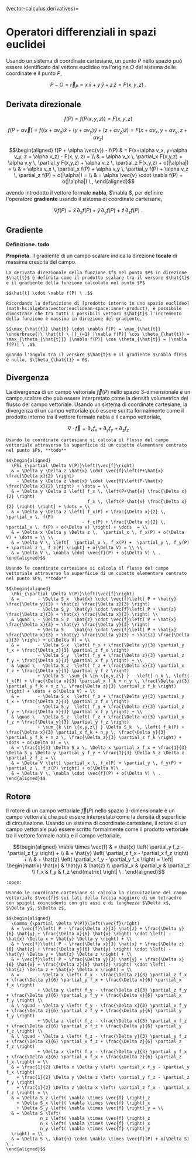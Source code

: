 (vector-calculus:derivatives)=
# Operatori differenziali in spazi euclidei

Usando un sistema di coordinate cartesiane, un punto $P$ nello spazio può essere identificato dal vettore euclideo tra l'origine $O$ del sistema delle coordinate e il punto $P$,

$$P - O = \vec{r}_P = x \, \hat{x} + y \, \hat{y} + z \, \hat{z}  = P(x,y,z) \ .$$

## Derivata direzionale

$$
f(P) = f\left(P(x,y,z)\right) = F(x,y,z)
$$

$$
f(P + \alpha \vec{v}) 
= f\left( (x+\alpha v_x)\hat{x} + (y+\alpha v_y) \hat{y} + (z + \alpha v_z)\hat{z} \right) 
= F(x+\alpha v_x, y+\alpha v_y, z + \alpha v_z)
$$

$$\begin{aligned}
  f(P + \alpha \vec{v}) - f(P)
  & = F(x+\alpha v_x, y+\alpha v_y, z + \alpha v_z) - F(x, y, z) = \\
  & = \alpha v_x \, \partial_x F(x,y,z) +  \alpha v_y \, \partial_y F(x,y,z) + \alpha v_z \, \partial_z F(x,y,z) + o(|\alpha|) = \\
  & = \alpha v_x \, \partial_x f(P) +  \alpha v_y \, \partial_y f(P) + \alpha v_z \, \partial_z f(P) + o(|\alpha|) = \\
  & = \alpha \vec{v} \cdot \nabla f(P) + o(|\alpha|) \ ,
\end{aligned}$$

avendo introdotto il vettore formale **nabla**, $\nabla $, per definire l'operatore **gradiente** usando il sistema di coordinate carteisane,

$$\nabla f(P) = \hat{x} \, \partial_x f(P) + \hat{y} \, \partial_y f(P) + \hat{z} \, \partial_z f(P) \ . $$

## Gradiente

**Definizione.** **todo**

**Proprietà.** Il gradiente di un campo scalare indica la direzione **locale** di massima crescita del campo.
```{dropdown} Dimostrazione.
La derivata direzionale della funzione $f$ nel punto $P$ in direzione $\hat{t}$ è definita come il prodotto scalare tra il versore $\hat{t}$ e il gradiente della funzione calcolato nel punto $P$

$$\hat{t} \cdot \nabla f(P) \ .$$

Ricordando la definizione di [prodotto interno in uno spazio euclideo](math-hs:algebra:vector:euclidean-space:inner-product), è possibile dimostrare che tra tutti i possibili vettori $\hat{t}$ l'incremento della funzione è massimo in direzione del gradiente,

$$\max_{\hat{t}} \hat{t} \cdot \nabla f(P) = \max_{\hat{t}} \underbrace{|\ \hat{t} \ |}_{=1} |\nabla f(P)| \cos \theta_{\hat{t}} = \max_{\theta_{\hat{t}}} |\nabla f(P)| \cos \theta_{\hat{t}} = |\nabla f(P)| \ ,$$

quando l'angolo tra il versore $\hat{t}$ e il gradiente $\nabla f(P)$ è nullo, $\theta_{\hat{t}} = 0$.

```

## Divergenza
La divergenza di un campo vettoriale $\vec{f}(P)$ nello spazio 3-dimensionale è un campo scalare che può essere interpretato come la densità volumetrica del flusso del campo vettoriale. Usando un sistema di coordinate cartesiane, la divergenza di un campo vettoriale può essere scritta formalmente come il prodotto interno tra il vettore formale nabla e il campo vettoriale,

$$\nabla \cdot \vec{f} = \partial_x f_x + \partial_y f_y + \partial_z f_z$$

```{dropdown} Divergenza come densità volumetrica del flusso. Dimostrazione con un cubetto elementare
Usando le coordinate cartesiane si calcola il flusso del campo vettoriale attraverso la superficie di un cubetto elementare centrato nel punto $P$, **todo**

$$\begin{aligned}
  \Phi_{\partial \Delta V(P)}\left(\vec{f}\right) 
  & = \Delta y \Delta z \hat{x} \cdot \vec{f}\left(P+\hat{x} \frac{\Delta x}{2} \right)
    - \Delta y \Delta z \hat{x} \cdot \vec{f}\left(P-\hat{x} \frac{\Delta x}{2} \right) + \dots = \\
  & = \Delta y \Delta z \left[ f_x \, \left(P+\hat{x} \frac{\Delta x}{2} \right)
                               f_x \, \left(P-\hat{x} \frac{\Delta x}{2} \right) \right] + \dots = \\
  & = \Delta y \Delta z \left[ f_x(P) + \frac{\Delta x}{2} \,  \partial_x \, f(P) 
                             - f_x(P) + \frac{\Delta x}{2} \,  \partial_x \, f(P) + o(\Delta x) \right] + \dots  = \\
  & = \Delta x \Delta y \Delta z \,  \partial_x \, f_x(P) + o(\Delta V) + \dots = \\ \\
  & = \Delta V \, \left[  \partial_x \, f_x(P) +  \partial_y \, f_y(P) + \partial_z \, f_z(P) \right] + o(\Delta V) = \\ \\
  & = \Delta V \, \nabla \cdot \vec{f}(P) + o(\Delta V) \ .
\end{aligned}$$
```
```{dropdown} Divergenza come densità volumetrica del flusso. Dimostrazione con un tetraedro elementare
Usando le coordinate cartesiane si calcola il flusso del campo vettoriale attraverso la superficie di un cubetto elementare centrato nel punto $P$, **todo**

$$\begin{aligned}
  \Phi_{\partial \Delta V(P)}\left(\vec{f}\right) 
  & =       - \Delta S_x  \hat{x} \cdot \vec{f}\left( P + \hat{y} \frac{\Delta y}{3} + \hat{z} \frac{\Delta z}{3} \right)   
            - \Delta S_y  \hat{y} \cdot \vec{f}\left( P + \hat{z} \frac{\Delta z}{3} + \hat{x} \frac{\Delta x}{3} \right) \\
  & \quad \ - \Delta S_z  \hat{z} \cdot \vec{f}\left( P + \hat{x} \frac{\Delta x}{3} + \hat{y} \frac{\Delta y}{3} \right)   
            + \Delta S    \hat{n} \cdot \vec{f}\left( P + \hat{x} \frac{\Delta x}{3} + \hat{y} \frac{\Delta y}{3} + \hat{z} \frac{\Delta z}{3} \right) + o(\Delta V) = \\
  & =       - \Delta S_x  \left( f_x + \frac{\Delta y}{3} \partial_y f_x + \frac{\Delta_z}{3} \partial_z f_x \right)     
            - \Delta S_y  \left( f_y + \frac{\Delta z}{3} \partial_z f_y + \frac{\Delta_x}{3} \partial_x f_y \right) + \\
  & \quad \ - \Delta S_z  \left( f_z + \frac{\Delta x}{3} \partial_x f_z + \frac{\Delta_y}{3} \partial_y f_z \right)      
            + \Delta S  \sum_{k \in \{x,y,z\} }   \left[ n_k \, \left( f_k(P) + \frac{\Delta x}{3} \partial_x f_k + n_y \, \frac{\Delta y}{3} \partial_y f_k + n_z \, \frac{\Delta z}{3} \partial_z f_k \right) \right] + \dots + o(\Delta V) = \\ 
  & =       - \Delta S_x  \left( f_x + \frac{\Delta y}{3} \partial_y f_x + \frac{\Delta_z}{3} \partial_z f_x \right)     
            - \Delta S_y  \left( f_y + \frac{\Delta z}{3} \partial_z f_y + \frac{\Delta_x}{3} \partial_x f_y \right) + \\
  & \quad \ - \Delta S_z  \left( f_z + \frac{\Delta x}{3} \partial_x f_z + \frac{\Delta_y}{3} \partial_y f_z \right)      
            + \sum_{k \in \{x,y,z\} } \Delta S_k  \, \left( f_k(P) + \frac{\Delta x}{3} \partial_x f_k + n_y \, \frac{\Delta y}{3} \partial_y f_k + n_z \, \frac{\Delta_z}{3} \partial_z f_k \right) + \dots + o(\Delta V) = \\ 
  & = \frac{1}{3} \Delta S_x \, \Delta x \partial_x f_x + \frac{1}{3} \Delta S_y \Delta y \partial_y f_y + \frac{1}{3} \Delta S_z \Delta z \partial_z f_z = \\
  & = \Delta V \left[ \partial_x \, f_x(P) + \partial_y \, f_y(P) + \partial_z \, f_z(P) \right] + o(\Delta V)\ .
  & = \Delta V \, \nabla \cdot \vec{f}(P) + o(\Delta V) \ .
\end{aligned}$$
```

## Rotore
Il rotore di un campo vettoriale $\vec{f}(P)$ nello spazio 3-dimensionale è un campo vettoriale che può essere interpretato come la densità di superficie di circuitazione. Usando un sistema di coordinate cartesiane, il rotore di un campo vettoriale può essere scritto formalmente come il prodotto vettoriale tra il vettore formale nabla e il campo vettoriale,

$$\begin{aligned}
  \nabla \times \vec{f} & = \hat{x} \left( \partial_y f_z - \partial_z f_y \right) + \\ 
                        & + \hat{y} \left( \partial_z f_x - \partial_x f_z \right) + \\
                        & + \hat{z} \left( \partial_x f_y - \partial_y f_x \right) 
    = \left| \begin{matrix} \hat{x} & \hat{y} & \hat{z} \\ \partial_x & \partial_y & \partial_z \\ f_x & f_y & f_z \end{matrix} \right| \ .
\end{aligned}$$

```{dropdown} Rotore come densità di circuitazione. Dimostrazione
:open:

Usando le coordinate cartesiane si calcola la circuitazione del campo vettoriale $\vec{f}$ sui lati della faccia maggiore di un tetraedro con spigoli coincidenti con gli assi e di lunghezza $\Delta x$, $\Delta y$, $\Delta z$,

$$\begin{aligned}
  \Gamma_{\partial \Delta V(P)}\left(\vec{f}\right) 
  & = \vec{f}\left( P - \frac{\Delta z}{3} \hat{z} + \frac{\Delta y}{6} \hat{y} + \frac{\Delta x}{6} \hat{x} \right) \cdot \left( - \hat{x} \Delta x + \hat{y} \Delta y \right) + \\
  & + \vec{f}\left( P - \frac{\Delta x}{3} \hat{x} + \frac{\Delta z}{6} \hat{z} + \frac{\Delta y}{6} \hat{y} \right) \cdot \left( - \hat{y} \Delta y + \hat{z} \Delta z \right) + \\
  & + \vec{f}\left( P - \frac{\Delta y}{3} \hat{y} + \frac{\Delta x}{6} \hat{x} + \frac{\Delta z}{6} \hat{z} \right) \cdot \left( - \hat{z} \Delta z + \hat{x} \Delta x \right) = \\
  & =       - \Delta x \left( f_x - \frac{\Delta z}{3} \partial_z f_x + \frac{\Delta y}{6} \partial_y f_x + \frac{\Delta x}{6} \partial_x f_x \right)
            + \Delta y \left( f_y - \frac{\Delta z}{3} \partial_z f_y + \frac{\Delta y}{6} \partial_y f_y + \frac{\Delta x}{6} \partial_x f_y \right) \\
  & \ \quad - \Delta y \left( f_y - \frac{\Delta x}{3} \partial_x f_y + \frac{\Delta z}{6} \partial_z f_y + \frac{\Delta y}{6} \partial_y f_y \right)
            + \Delta z \left( f_z - \frac{\Delta x}{3} \partial_x f_z + \frac{\Delta z}{6} \partial_z f_z + \frac{\Delta y}{6} \partial_y f_z \right) \\
  & \ \quad - \Delta z \left( f_z - \frac{\Delta y}{3} \partial_y f_z + \frac{\Delta x}{6} \partial_x f_z + \frac{\Delta z}{6} \partial_z f_z \right)
            + \Delta x \left( f_x - \frac{\Delta y}{3} \partial_y f_x + \frac{\Delta x}{6} \partial_x f_x + \frac{\Delta z}{6} \partial_z f_x \right) = \\
  & = \frac{1}{2} \Delta x \Delta y \left( \partial_x f_y - \partial_y f_x \right)
    + \frac{1}{2} \Delta y \Delta z \left( \partial_y f_z - \partial_z f_y \right)
    + \frac{1}{2} \Delta z \Delta x \left( \partial_z f_x - \partial_x f_z \right) = \\
  & = \Delta S_z \left( \nabla \times \vec{f} \right)_z
    + \Delta S_x \left( \nabla \times \vec{f} \right)_x
    + \Delta S_y \left( \nabla \times \vec{f} \right)_y = \\
  & = \Delta S \left(
             n_z \left( \nabla \times \vec{f} \right)_z
             n_x \left( \nabla \times \vec{f} \right)_x
             n_y \left( \nabla \times \vec{f} \right)_y 
  \right) = \\
  & = \Delta S \, \hat{n} \cdot \nabla \times \vec{f}(P) + o(\Delta S) \ .
\end{aligned}$$
```
<!--
```{dropdown} Rotore come densità di circuitazione. Dimostrazione
Usando le coordinate cartesiane si calcola la circuitazione del campo vettoriale $\vec{f}$ sui lati della faccia maggiore di un tetraedro con spigoli coincidenti con gli assi e di lunghezza $\Delta x$, $\Delta y$, $\Delta z$,

$$\begin{aligned}
  \Gamma_{\partial \Delta V(P)}\left(\vec{f}\right) 
  & = \vec{f}\left( P + \frac{\Delta x}{2} \hat{x} + \frac{\Delta y}{2} \hat{y} \right) \cdot \left( - \hat{x} \Delta x + \hat{y} \Delta y \right) + \\
  & + \vec{f}\left( P + \frac{\Delta y}{2} \hat{y} + \frac{\Delta z}{2} \hat{z} \right) \cdot \left( - \hat{y} \Delta y + \hat{z} \Delta z \right) + \\
  & + \vec{f}\left( P + \frac{\Delta z}{2} \hat{z} + \frac{\Delta x}{2} \hat{x} \right) \cdot \left( - \hat{z} \Delta z + \hat{x} \Delta x \right) = \\
  & =       - \Delta x \left( f_x + \frac{\Delta x}{2} \partial_x f_x + \frac{\Delta y}{2} \partial_y f_x \right)
            + \Delta y \left( f_y + \frac{\Delta x}{2} \partial_x f_y + \frac{\Delta y}{2} \partial_y f_y \right) \\
  & \ \quad - \Delta y \left( f_y + \frac{\Delta y}{2} \partial_y f_y + \frac{\Delta z}{2} \partial_z f_y \right)
            + \Delta z \left( f_z + \frac{\Delta y}{2} \partial_y f_z + \frac{\Delta z}{2} \partial_z f_z \right) \\
  & \ \quad - \Delta z \left( f_z + \frac{\Delta z}{2} \partial_z f_z + \frac{\Delta x}{2} \partial_x f_z \right)
            + \Delta x \left( f_x + \frac{\Delta z}{2} \partial_z f_x + \frac{\Delta x}{2} \partial_x f_x \right) = \\
  & = \frac{1}{2} \Delta x \Delta y \left( \partial_x f_y - \partial_y f_x \right)
    + \frac{1}{2} \Delta y \Delta z \left( \partial_y f_z - \partial_z f_y \right)
    + \frac{1}{2} \Delta z \Delta x \left( \partial_z f_x - \partial_x f_z \right) = \\
  & = \Delta S_z \left( \nabla \times \vec{f} \right)_z
    + \Delta S_x \left( \nabla \times \vec{f} \right)_x
    + \Delta S_y \left( \nabla \times \vec{f} \right)_y = \\
  & = \Delta S \left(
             n_z \left( \nabla \times \vec{f} \right)_z
             n_x \left( \nabla \times \vec{f} \right)_x
             n_y \left( \nabla \times \vec{f} \right)_y 
  \right) = \\
  & = \Delta S \, \hat{n} \cdot \nabla \times \vec{f}(P) + o(\Delta S) \ .
\end{aligned}$$
```
-->
